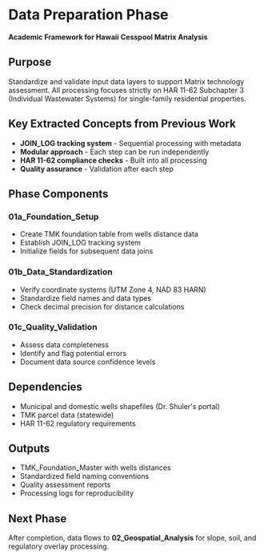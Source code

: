 # Data Preparation Phase

**Academic Framework for Hawaii Cesspool Matrix Analysis**

## Purpose
Standardize and validate input data layers to support Matrix technology assessment. All processing focuses strictly on HAR 11-62 Subchapter 3 (Individual Wastewater Systems) for single-family residential properties.

## Key Extracted Concepts from Previous Work
- **JOIN_LOG tracking system** - Sequential processing with metadata
- **Modular approach** - Each step can be run independently  
- **HAR 11-62 compliance checks** - Built into all processing
- **Quality assurance** - Validation after each step

## Phase Components

### 01a_Foundation_Setup
- Create TMK foundation table from wells distance data
- Establish JOIN_LOG tracking system
- Initialize fields for subsequent data joins

### 01b_Data_Standardization  
- Verify coordinate systems (UTM Zone 4, NAD 83 HARN)
- Standardize field names and data types
- Check decimal precision for distance calculations

### 01c_Quality_Validation
- Assess data completeness
- Identify and flag potential errors
- Document data source confidence levels

## Dependencies
- Municipal and domestic wells shapefiles (Dr. Shuler's portal)
- TMK parcel data (statewide)
- HAR 11-62 regulatory requirements

## Outputs
- TMK_Foundation_Master with wells distances
- Standardized field naming conventions
- Quality assessment reports
- Processing logs for reproducibility

## Next Phase
After completion, data flows to **02_Geospatial_Analysis** for slope, soil, and regulatory overlay processing.
